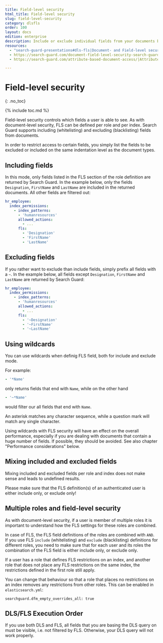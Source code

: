 ```yaml
---
title: Field-level security
html_title: Field-level security
slug: field-level-security
category: dlsfls
order: 100
layout: docs
edition: enterprise
description: Include or exclude individual fields from your documents by using the Field-level security module of Search Guard.
resources:
  - "search-guard-presentations#dls-fls|Document- and Field-level security (presentation)"
  - https://search-guard.com/document-field-level-security-search-guard/|Document- and field-level security with Search Guard (blog post)
  - https://search-guard.com/attribute-based-document-access/|Attribute based document access (blog post)

---
```

<!---
Copyright 2020 floragunn GmbH
-->

# Field-level security
{: .no_toc}

{% include toc.md %}

Field-level security controls which fields a user is able to see. As with document-level security, FLS can be defined per role and per index. Search Guard supports including (whitelisting) and excluding (blacklisting) fields from documents.

In order to restrict access to certain fields, you simply list the fields to be excluded or included on the same indentation level as the document types.

## Including fields

In this mode, only fields listed in the FLS section of the role definition are returned by Search Guard. In the example below, only the fields `Designation`, `FirstName` and `LastName` are included in the returned documents. All other fields are filtered out:

```yaml
hr_employee:
  index_permissions:
    - index_patterns:
      - 'humanresources'
      allowed_actions:
        - ...
      fls:
        - 'Designation'
        - 'FirstName'
        - 'LastName'      
```

## Excluding fields

If you rather want to exclude than include fields, simply prefix all fields with a `~`. In the example below, all fields except `Designation`, `FirstName` and `LastName` are returned by Search Guard:

```yaml
hr_employee:
  index_permissions:
    - index_patterns:
      - 'humanresources'
      allowed_actions:
        - ...
      fls:
        - '~Designation'
        - '~FirstName'
        - '~LastName'      
```

## Using wildcards

You can use wildcards when definig FLS field, both for include and exclude mode.

For example:

```yaml
- '*Name'
```

only returns fields that end with `Name`, while on the other hand

```yaml
- '~*Name'
```

would filter our all fields that end with `Name`.

An asterisk matches any character sequence, while a question mark will match any single character.

Using wildcards with FLS security will have an effect on the overall performance, especially if you are dealing with documents that contain a huge number of fields. If possible, they should be avoided. See also chapter "Performance considerations" below.

## Mixing included and excluded fields

Mixing included and excluded fields per role and index does not make sense and leads to undefined results.

Please make sure that the FLS definition(s) of an authenticated user is either include only, or exclude only!

## Multiple roles and field-level security

As with document-level security, if a user is member of multiple roles it is important to understand how the FLS settings for these roles are combined.

In case of FLS, the FLS field definitions of the roles are combined with `AND`. If you use FLS `include` (whitelisting) and `exclude` (blacklisting) definitions for different roles, you need to make sure that for each user and its roles the combination of the FLS field is either include only, or exclude only.

If a user has a role that defines FLS restrictions on an index, and another role that does not place any FLS restrictions on the same index, the restrictions defined in the first role still apply.

You can change that behaviour so that a role that places no restrictions on an index removes any restrictions from other roles. This can be enabled in `elasticsearch.yml`: 

```
searchguard.dfm_empty_overrides_all: true
```

## DLS/FLS Execution Order

If you use both DLS and FLS, all fields that you are basing the DLS query on must be visible, i.e. not filtered by FLS. Otherwise, your DLS query will not work properly. 
